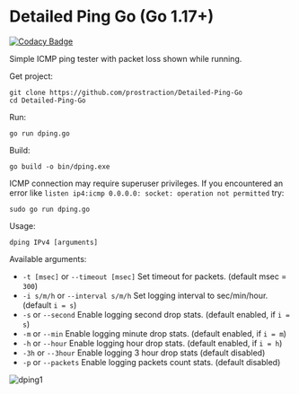 # Detailed Ping Go (Go 1.17+)

[![Codacy Badge](https://app.codacy.com/project/badge/Grade/0b621290c3ad494bae3b8524fe8e55ee)](https://app.codacy.com/gh/prostraction/Detailed-Ping-Go/dashboard?utm_source=gh&utm_medium=referral&utm_content=&utm_campaign=Badge_grade)

Simple ICMP ping tester with packet loss shown while running.

Get project:
```
git clone https://github.com/prostraction/Detailed-Ping-Go
cd Detailed-Ping-Go
```

Run:
```
go run dping.go
```

Build:
```
go build -o bin/dping.exe
```

ICMP connection may require superuser privileges. If you encountered an error like `listen ip4:icmp 0.0.0.0: socket: operation not permitted` try:
```
sudo go run dping.go
```

Usage: 
```
dping IPv4 [arguments]
```

Available arguments:
-   `-t [msec]` or `--timeout [msec]`   Set timeout for packets.              (default msec = `300`)
-   `-i s/m/h` or `--interval s/m/h`    Set logging interval to sec/min/hour. (default `i = s`)
-   `-s` or `--second`                  Enable logging second drop stats.     (default enabled, if `i = s`)
-   `-m` or `--min`                     Enable logging minute drop stats.     (default enabled, if `i = m`)
-   `-h` or `--hour`                    Enable logging hour drop stats.       (default enabled, if `i = h`)
-   `-3h` or `--3hour`                  Enable logging 3 hour drop stats      (default disabled)
-   `-p` or `--packets`                 Enable logging packets count stats.   (default disabled)



![dping1](https://user-images.githubusercontent.com/47314760/228662319-5ebdf4c5-61ef-49d2-a778-c048cc980aad.PNG)
